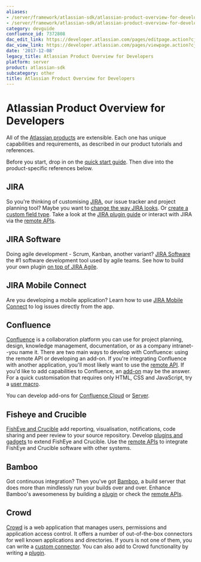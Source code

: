 ```yaml
---
aliases:
- /server/framework/atlassian-sdk/atlassian-product-overview-for-developers-7372808.html
- /server/framework/atlassian-sdk/atlassian-product-overview-for-developers-7372808.md
category: devguide
confluence_id: 7372808
dac_edit_link: https://developer.atlassian.com/pages/editpage.action?cjm=wozere&pageId=7372808
dac_view_link: https://developer.atlassian.com/pages/viewpage.action?cjm=wozere&pageId=7372808
date: '2017-12-08'
legacy_title: Atlassian Product Overview for Developers
platform: server
product: atlassian-sdk
subcategory: other
title: Atlassian Product Overview for Developers
---
```

# Atlassian Product Overview for Developers

All of the <a href="http://www.atlassian.com/software/" class="external-link">Atlassian products</a> are extensible. Each one has unique capabilities and requirements, as described in our product tutorials and references.

Before you start, drop in on the [quick start guide](https://developer.atlassian.com/display/DOCS). Then dive into the product-specific references below.

## JIRA

So you're thinking of customising [JIRA](https://developer.atlassian.com/display/JIRADEV), our issue tracker and project planning tool? Maybe you want to [change the way JIRA looks](https://developer.atlassian.com/display/JIRADEV/JIRA+templates+and+JSPs). Or [create a custom field type](https://developer.atlassian.com/display/JIRADEV/Tutorial+-+Creating+a+custom+field+type). Take a look at the [JIRA plugin guide](https://developer.atlassian.com/display/JIRADEV/About+JIRA+Plugin+Development) or interact with JIRA via the [remote APIs](https://developer.atlassian.com/display/JIRADEV/JIRA+APIs).

## JIRA Software

Doing agile development - Scrum, Kanban, another variant? [JIRA Software](https://developer.atlassian.com/display/JIRADEV/JIRA+Software+development+guide) the \#1 software development tool used by agile teams. See how to build your own plugin [on top of JIRA Agile](https://developer.atlassian.com/display/JIRADEV/JIRA+Agile+development+guide).

## JIRA Mobile Connect

Are you developing a mobile application? Learn how to use [JIRA Mobile Connect](https://developer.atlassian.com/display/JMC) to log issues directly from the app.

## Confluence

[Confluence](https://developer.atlassian.com/display/CONFDEV) is a collaboration platform you can use for project planning, design, knowledge management, documentation, or as a company intranet--you name it. There are two main ways to develop with Confluence: using the remote API or developing an add-on. If you're integrating Confluence with another application, you'll most likely want to use the [remote API](https://developer.atlassian.com/display/CONFCLOUD/Confluence+REST+API). If you'd like to add capabilities to Confluence, an [add-on](https://developer.atlassian.com/display/CONFCLOUD/Confluence+Connect+patterns) may be the answer. For a quick customisation that requires only HTML, CSS and JavaScript, try a [user macro](https://developer.atlassian.com/display/CONFDEV/Confluence+User+Macro+Guide).

You can develop add-ons for [Confluence Cloud](https://developer.atlassian.com/display/CONFCLOUD) or [Server](https://developer.atlassian.com/display/CONFDEV).

## Fisheye and Crucible

[FishEye and Crucible](https://developer.atlassian.com/display/FECRUDEV) add reporting, visualisation, notifications, code sharing and peer review to your source repository. Develop [plugins and gadgets](https://developer.atlassian.com/display/FECRUDEV/FishEye+and+Crucible+Plugin+Guide) to extend FishEye and Crucible. Use the [remote APIs](https://developer.atlassian.com/display/FECRUDEV/Remote+API+Reference) to integrate FishEye and Crucible software with other systems.

## Bamboo

Got continuous integration? Then you've got [Bamboo](https://developer.atlassian.com/display/BAMBOODEV), a build server that does more than mindlessly run your builds over and over. Enhance Bamboo's awesomeness by building a [plugin](https://developer.atlassian.com/display/BAMBOODEV/Bamboo+Plugin+Guide) or check the [remote APIs](https://developer.atlassian.com/display/BAMBOODEV/REST+APIs).

## Crowd

[Crowd](https://developer.atlassian.com/display/CROWDDEV) is a web application that manages users, permissions and application access control. It offers a number of out-of-the-box connectors for well known applications and directories. If yours is not one of them, you can write a [custom connector](https://developer.atlassian.com/display/CROWDDEV/Remote+API+Reference). You can also add to Crowd functionality by writing a [plugin](https://developer.atlassian.com/display/CROWDDEV/Developing+Plugins+for+Crowd).

